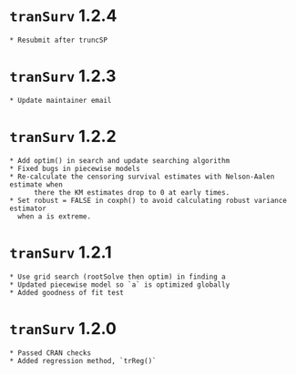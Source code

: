 # `tranSurv` 1.2.4
  	* Resubmit after truncSP
# `tranSurv` 1.2.3
  	* Update maintainer email
# `tranSurv` 1.2.2
  	* Add optim() in search and update searching algorithm
	* Fixed bugs in piecewise models
	* Re-calculate the censoring survival estimates with Nelson-Aalen estimate when
          there the KM estimates drop to 0 at early times.
	* Set robust = FALSE in coxph() to avoid calculating robust variance estimator
	  when a is extreme.
# `tranSurv` 1.2.1
  	* Use grid search (rootSolve then optim) in finding a
  	* Updated piecewise model so `a` is optimized globally
  	* Added goodness of fit test
# `tranSurv` 1.2.0
	* Passed CRAN checks
	* Added regression method, `trReg()`